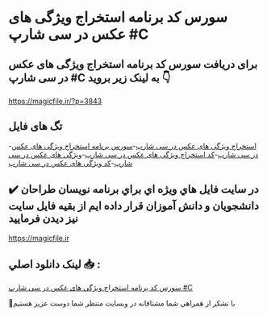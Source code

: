 # سورس کد برنامه استخراج ویژگی های عکس در سی شارپ #C

## برای دریافت سورس کد برنامه استخراج ویژگی های عکس در سی شارپ #C به لینک زیر بروید 👇

https://magicfile.ir/?p=3843

## تگ های فایل

-[استخراج ویژگی های عکس در سی شارپ](https://magicfile.ir/product/%d8%b3%d9%88%d8%b1%d8%b3-%da%a9%d8%af-%d8%a7%d8%b3%d8%aa%d8%ae%d8%b1%d8%a7%d8%ac-%d9%88%db%8c%da%98%da%af%db%8c-%d9%87%d8%a7%db%8c-%d8%b9%da%a9%d8%b3-%d8%b3%db%8c-%d8%b4%d8%a7%d8%b1%d9%be-c/)-[سورس برنامه استخراج ویژگی های عکس در سی شارپ](https://magicfile.ir/product/%d8%b3%d9%88%d8%b1%d8%b3-%da%a9%d8%af-%d8%a7%d8%b3%d8%aa%d8%ae%d8%b1%d8%a7%d8%ac-%d9%88%db%8c%da%98%da%af%db%8c-%d9%87%d8%a7%db%8c-%d8%b9%da%a9%d8%b3-%d8%b3%db%8c-%d8%b4%d8%a7%d8%b1%d9%be-c/)-[کد استخراج ویژگی های عکس در سی شارپ](https://magicfile.ir/product/%d8%b3%d9%88%d8%b1%d8%b3-%da%a9%d8%af-%d8%a7%d8%b3%d8%aa%d8%ae%d8%b1%d8%a7%d8%ac-%d9%88%db%8c%da%98%da%af%db%8c-%d9%87%d8%a7%db%8c-%d8%b9%da%a9%d8%b3-%d8%b3%db%8c-%d8%b4%d8%a7%d8%b1%d9%be-c/)-[ویژگی های عکس در سی شارپ](https://magicfile.ir/product/%d8%b3%d9%88%d8%b1%d8%b3-%da%a9%d8%af-%d8%a7%d8%b3%d8%aa%d8%ae%d8%b1%d8%a7%d8%ac-%d9%88%db%8c%da%98%da%af%db%8c-%d9%87%d8%a7%db%8c-%d8%b9%da%a9%d8%b3-%d8%b3%db%8c-%d8%b4%d8%a7%d8%b1%d9%be-c/)-[کد ویژگی های عکس در سی شارپ](https://magicfile.ir/product/%d8%b3%d9%88%d8%b1%d8%b3-%da%a9%d8%af-%d8%a7%d8%b3%d8%aa%d8%ae%d8%b1%d8%a7%d8%ac-%d9%88%db%8c%da%98%da%af%db%8c-%d9%87%d8%a7%db%8c-%d8%b9%da%a9%d8%b3-%d8%b3%db%8c-%d8%b4%d8%a7%d8%b1%d9%be-c/)

## ✔️ در سايت فايل هاي ويژه اي براي برنامه نويسان طراحان دانشجويان و دانش آموزان قرار داده ايم از بقيه فايل سايت نيز ديدن فرماييد

https://magicfile.ir


## لينک دانلود اصلي 📥 :

[سورس کد برنامه استخراج ویژگی های عکس در سی شارپ #C](https://magicfile.ir/product/%d8%b3%d9%88%d8%b1%d8%b3-%da%a9%d8%af-%d8%a7%d8%b3%d8%aa%d8%ae%d8%b1%d8%a7%d8%ac-%d9%88%db%8c%da%98%da%af%db%8c-%d9%87%d8%a7%db%8c-%d8%b9%da%a9%d8%b3-%d8%b3%db%8c-%d8%b4%d8%a7%d8%b1%d9%be-c/) 


🙏با تشکر از همراهي شما مشتاقانه در وبسایت منتظر شما دوست عزیز هستیم

